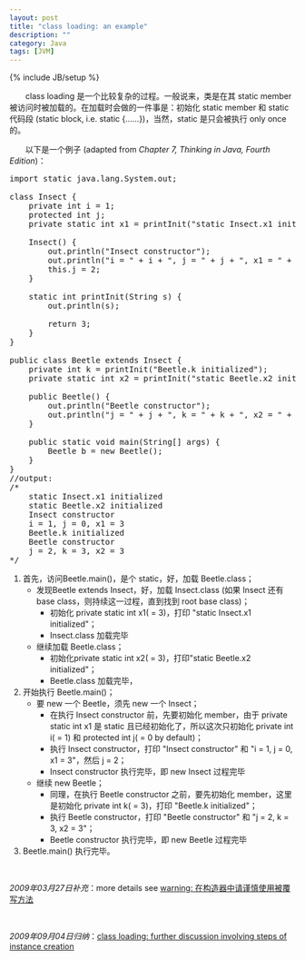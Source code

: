 ```yaml
---
layout: post
title: "class loading: an example"
description: ""
category: Java
tags: [JVM]
---
```

{% include JB/setup %}

　　class loading 是一个比较复杂的过程。一般说来，类是在其 static member 被访问时被加载的。在加载时会做的一件事是：初始化 static member 和 static 代码段 (static block, i.e. static {......})，当然，static 是只会被执行 only once 的。

　　以下是一个例子 (adapted from _Chapter 7, Thinking in Java, Fourth Edition_)：

<pre class="prettyprint linenums">
import static java.lang.System.out;  
  
class Insect {  
    private int i = 1;  
    protected int j;  
    private static int x1 = printInit("static Insect.x1 initialized");  
      
    Insect() {  
        out.println("Insect constructor");  
        out.println("i = " + i + ", j = " + j + ", x1 = " + x1);  
        this.j = 2;  
    }  
      
    static int printInit(String s) {  
        out.println(s);  
  
        return 3;  
    }  
}  
  
public class Beetle extends Insect {  
    private int k = printInit("Beetle.k initialized");  
    private static int x2 = printInit("static Beetle.x2 initialized");  
      
    public Beetle() {  
        out.println("Beetle constructor");  
        out.println("j = " + j + ", k = " + k + ", x2 = " + x2);  
    }  
   
    public static void main(String[] args) {  
        Beetle b = new Beetle();  
    }  
}  
//output:  
/* 
    static Insect.x1 initialized 
    static Beetle.x2 initialized 
    Insect constructor 
    i = 1, j = 0, x1 = 3 
    Beetle.k initialized 
    Beetle constructor 
    j = 2, k = 3, x2 = 3 
*/ 
</pre>

1. 首先，访问Beetle.main()，是个 static，好，加载 Beetle.class；
    * 发现Beetle extends Insect，好，加载 Insect.class (如果 Insect 还有 base class，则持续这一过程，直到找到 root base class)；
        * 初始化 private static int x1( = 3)，打印 "static Insect.x1 initialized"；
		* Insect.class 加载完毕
    * 继续加载 Beetle.class；
        * 初始化private static int x2( = 3)，打印"static Beetle.x2 initialized"；
		* Beetle.class 加载完毕，
2. 开始执行 Beetle.main()；
    * 要 new 一个 Beetle，须先 new 一个 Insect；
	    * 在执行 Insect constructor 前，先要初始化 member，由于 private static int x1 是 static 且已经初始化了，所以这次只初始化 private int i( = 1) 和 protected int j( = 0 by default)；
		* 执行 Insect constructor，打印 "Insect constructor" 和 "i = 1, j = 0, x1 = 3"，然后 j = 2；
		* Insect constructor 执行完毕，即 new Insect 过程完毕
    * 继续 new Beetle；
	    * 同理，在执行 Beetle constructor 之前，要先初始化 member，这里是初始化 private int k( = 3)，打印 "Beetle.k initialized"；
		* 执行 Beetle constructor，打印 "Beetle constructor" 和 "j = 2, k = 3, x2 = 3"；
		* Beetle constructor 执行完毕，即 new Beetle 过程完毕
3. Beetle.main() 执行完毕。

<br/>

_2009年03月27日补充_：more details see [warning: 在构造器中请谨慎使用被覆写方法](/java/2009/03/27/using-overridden-method-in-constructor-is-dangerous/)

<br/>

_2009年09月04日归纳_：[class loading: further discussion involving steps of instance creation](/java/2009/09/04/class-loading-further-discussion-involving-steps-of-instance-creation/)